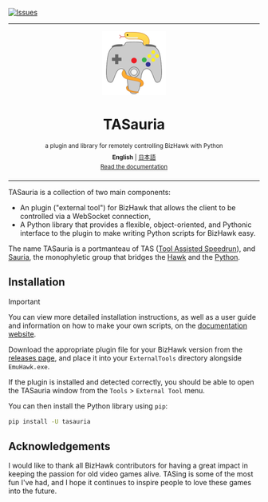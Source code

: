 
[![Issues](https://img.shields.io/github/issues/scarletcafe/TASauria.svg?colorB=3333ff)](https://github.com/scarletcafe/TASauria/issues)

***
<div align="center">
<img src="https://raw.githubusercontent.com/scarletcafe/TASauria/85c035ee938d2bc3e0f397c804337559f478da16/.github/assets/tasauria_logo.svg" height="128">
</div>
<h1 align="center">
TASauria
</h1>
<p align="center">
<sup>
a plugin and library for remotely controlling BizHawk with Python
</sup>
<br>
<sup>
    <b>English</b> | <a href="README.ja.md">日本語</a>
</sup>
<br>
<sup>
    <a href="https://scarletcafe.github.io/TASauria/">Read the documentation</a>
</sup>
</p>

***

TASauria is a collection of two main components:
- An plugin ("external tool") for BizHawk that allows the client to be controlled via a WebSocket connection,
- A Python library that provides a flexible, object-oriented, and Pythonic interface to the plugin to make writing Python scripts for BizHawk easy.

The name TASauria is a portmanteau of TAS ([Tool Assisted Speedrun](https://tasvideos.org/WelcomeToTASVideos#WhatIsATas)), and [Sauria](https://en.wikipedia.org/wiki/Sauria), the monophyletic group that bridges the [Hawk](https://tasvideos.org/Bizhawk) and the [Python](https://www.python.org/).

## Installation

> [!IMPORTANT]
> You can view more detailed installation instructions, as well as a user guide and information on how to make your own scripts, on the [documentation website](https://scarletcafe.github.io/TASauria/).

Download the appropriate plugin file for your BizHawk version from the [releases page](https://github.com/scarletcafe/tasauria/releases), and place it into your `ExternalTools` directory alongside `EmuHawk.exe`.

If the plugin is installed and detected correctly, you should be able to open the TASauria window from the `Tools` > `External Tool` menu.

You can then install the Python library using `pip`:
```bash
pip install -U tasauria
```

## Acknowledgements

I would like to thank all BizHawk contributors for having a great impact in keeping the passion for old video games alive. TASing is some of the most fun I've had, and I hope it continues to inspire people to love these games into the future.
